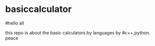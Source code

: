 # basiccalculator

#hello all



this repo is about the basic calculators by languages by #c++,python. 
peace
